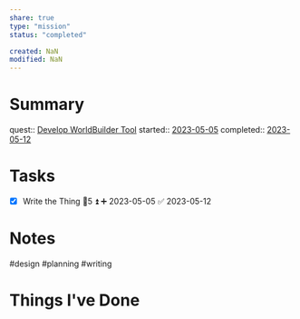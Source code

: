 ```yaml
---
share: true
type: "mission"
status: "completed"

created: NaN 
modified: NaN
---
```

 
# Summary
quest:: [Develop WorldBuilder Tool](./Develop%20WorldBuilder%20Tool.md)
started:: [2023-05-05](./2023-05-05.md)
completed:: [2023-05-12](./2023-05-12.md)
# Tasks
- [x] Write the Thing  🥄5 ⏫ ➕ 2023-05-05 ✅ 2023-05-12
# Notes
#design #planning #writing 
# Things I've Done

